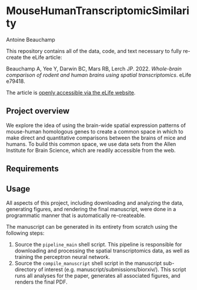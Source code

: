 # MouseHumanTranscriptomicSimilarity

Antoine Beauchamp

This repository contains all of the data, code, and text necessary to fully re-create the eLife article:

Beauchamp A, Yee Y, Darwin BC, Mars RB, Lerch JP. 2022. _Whole-brain comparison of rodent and human brains using spatial transcriptomics_. eLife e79418. 

The article is [openly accessible via the eLife website](https://elifesciences.org/articles/79418).


## Project overview

We explore the idea of using the brain-wide spatial expression patterns of mouse-human homologous genes to create a common space in which to make direct and quantitative comparisons between the brains of mice and humans. To build this common space, we use data sets from the Allen Institute for Brain Science, which are readily accessible from the web.

## Requirements

## Usage

All aspects of this project, including downloading and analyzing the data, generating figures, and rendering the final manuscript, were done in a programmatic manner that is automatically re-createable. 

The manuscript can be generated in its entirety from scratch using the following steps:

1. Source the `pipeline_main` shell script. This pipeline is responsible for downloading and processing the spatial transcriptomics data, as well as training the perceptron neural network. 
2. Source the `compile_manuscript` shell script in the manuscript sub-directory of interest (e.g. manuscript/submissions/biorxiv/). This script runs all analyses for the paper, generates all associated figures, and renders the final PDF. 

